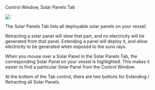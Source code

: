 Control Window, Solar Panels Tab

![](http://i.imgur.com/T4xlmcb.png)

The Solar Panels Tab lists all deployable solar panels on your vessel.

Retracting a solar panel will stow that part, and no electricity will be generated from that panel.  Extending a panel will deploy it, and allow electricity to be generated when exposed to the suns rays.

When you mouse over a Solar Panel in the Solar Panels Tab, the corresponding Solar Panel on your vessel is highlighted.  This makes it easier to find a particular Solar Panel from the Control Window.

At the bottom of the Tab control, there are two buttons for Extending / Retracting all Solar Panels.